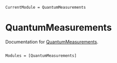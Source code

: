 ```@meta
CurrentModule = QuantumMeasurements
```

# QuantumMeasurements

Documentation for [QuantumMeasurements](https://github.com/pasqal-io/QuantumMeasurements.jl).

```@index
```

```@autodocs
Modules = [QuantumMeasurements]
```
